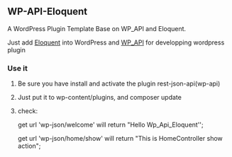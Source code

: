 ## WP-API-Eloquent

  A WordPress Plugin Template  Base on WP_API and Eloquent.

Just add [Eloquent](https://github.com/laravel/framework/tree/5.0/src/Illuminate) into WordPress and [WP_API](http://wp-api.org) for developping wordpress plugin

### Use it

1. Be sure you have install and activate the plugin rest-json-api(wp-api)

2. Just put it to wp-content/plugins, and composer update

3. check:

	get url 'wp-json/welcome' will return "Hello Wp_Api_Eloquent'';

	get url 'wp-json/home/show' will return "This is HomeController show action";







